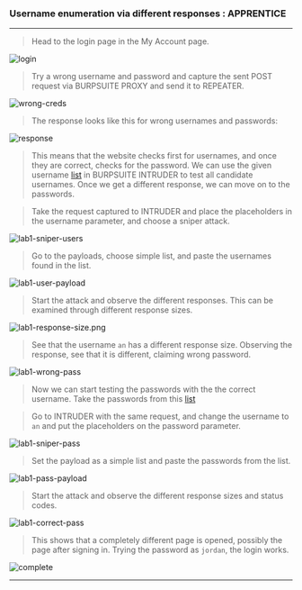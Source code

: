 
### Username enumeration via different responses : APPRENTICE

---

> Head to the login page in the My Account page.

![login](./screenshots/login.png)

> Try a wrong username and password and capture the sent POST request via BURPSUITE PROXY and send it to REPEATER.

![wrong-creds](./screenshots/wrong-creds.png)

> The response looks like this for wrong usernames and passwords:

![response](./screenshots/lab1-response.png)

> This means that the website checks first for usernames, and once they are correct, checks for the password.
> We can use the given username [list](https://portswigger.net/web-security/authentication/auth-lab-usernames) in BURPSUITE INTRUDER to test all candidate usernames. 
> Once we get a different response, we can move on to the passwords.

> Take the request captured to INTRUDER and place the placeholders in the username parameter, and choose a sniper attack.

![lab1-sniper-users](./screenshots/lab1-sniper-users.png)

> Go to the payloads, choose simple list, and paste the usernames found in the list.

![lab1-user-payload](./screenshots/lab1-user-payload.png)

> Start the attack and observe the different responses. This can be examined through different response sizes. 

![lab1-response-size.png](./screenshots/lab1-response-size.png)
> See that the username `an` has a different response size. 
> Observing the response, see that it is different, claiming wrong password.

![lab1-wrong-pass](./screenshots/lab1-wrong-pass.png)

> Now we can start testing the passwords with the the correct username.
> Take the passwords from this [list](https://portswigger.net/web-security/authentication/auth-lab-passwords)

> Go to INTRUDER with the same request, and change the username to `an` and put the placeholders on the password parameter.

![lab1-sniper-pass](./screenshots/lab1-sniper-pass.png)

> Set the payload as a simple list and paste the passwords from the list.

![lab1-pass-payload](./screenshots/lab1-pass-payload.png)

> Start the attack and observe the different response sizes and status codes.

![lab1-correct-pass](./screenshots/lab1-correct-pass.png)

> This shows that a completely different page is opened, possibly the page after signing in.
> Trying the password as `jordan`, the login works.

![complete](./screenshots/lab1-complete.png)

---
